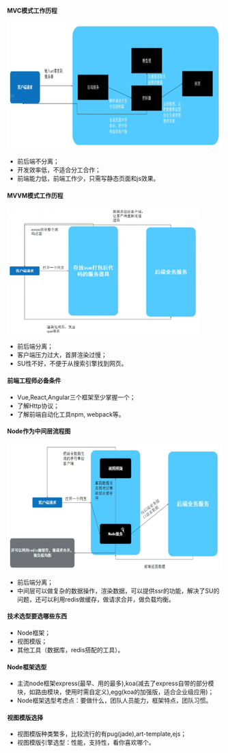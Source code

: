 #### MVC模式工作历程
<img style="vertical-align: top;height: 300px" src="./code/src/assets/MVC.png">

* 前后端不分离；
* 开发效率低，不适合分工合作；
* 前端能力低，前端工作少，只需写静态页面和js效果。
#### MVVM模式工作历程
<img style="vertical-align: top;height: 300px" src="./code/src/assets/MVVM.png">

* 前后端分离；
* 客户端压力过大，首屏渲染过慢；
* SU性不好，不便于从搜索引擎找到网页。
#### 前端工程师必备条件
* Vue,React,Angular三个框架至少掌握一个；
* 了解Http协议；
* 了解前端自动化工具npm, webpack等。
#### Node作为中间层流程图
<img style="vertical-align: top;height: 300px" src="./code/src/assets/node-middle-layer.png">

* 前后端分离；
* 中间层可以做复杂的数据操作，渲染数据，可以提供ssr的功能，解决了SU的问题，还可以利用redis做缓存，做请求合并，做负载均衡。

#### 技术选型要选哪些东西
* Node框架；
* 视图模版；
* 其他工具（数据库，redis搭配的工具）。
#### Node框架选型
* 主流node框架express(最早、用的最多),koa(减去了express自带的部分模块，如路由模块，使用时需自定义),egg(koa的加强版，适合企业级应用)；
* Node框架选型考虑点：要做什么，团队人员能力，框架特点，团队习惯。
#### 视图模版选择
* 视图模版种类繁多，比较流行的有pug(jade),art-template,ejs；
* 视图模版引擎选型：性能，支持性，看你喜欢哪个。